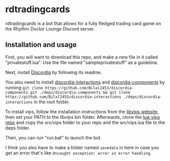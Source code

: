 # rdtradingcards

rdtradingcards is a bot that allows for a fully fledged trading card game on the Rhythm Doctor Lounge Discord server.

## Installation and usage

First, you will want to download this repo, and make a new file in it called "privatestuff.lua". Use the file named "sampleprivatestuff" as a guideline. 

Next, install [Discordia](https://github.com/SinisterRectus/Discordia) by following its readme.

You also need to install [discordia-interactions](https://github.com/Bilal2453/discordia-interactions) and [discordia-components](https://github.com/Bilal2453/discordia-components) by running `git clone https://github.com/Bilal2453/discordia-components.git ./deps/discordia-components && git clone https://github.com/Bilal2453/discordia-interactions ./deps/discordia-interactions` in the root folder.

To install vips, follow the installation instructions from the [libvips website](https://libvips.github.io/libvips/install.html), then set your PATH to the libvips bin folder. Afterwards, clone the [lua-vips repo](https://github.com/libvips/lua-vips) and copy the src/vips folder to your repo and the src/vips.lua file to the deps folder.

Then, you can run "run.bat" to launch the bot.

I think you also have to make a folder named `savedata` in here in case you get an error that's like `Uncaught exception: error in error handling`.
